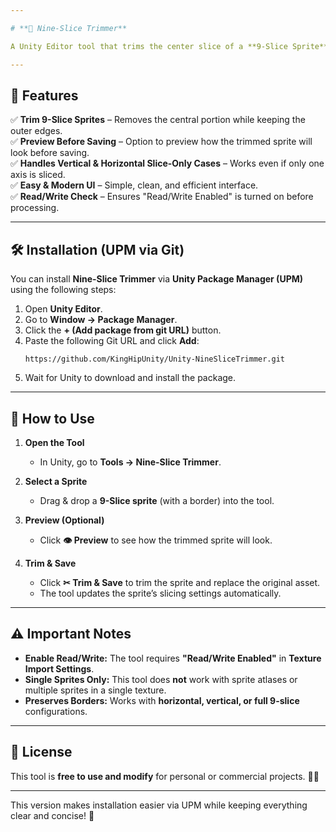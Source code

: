 ```yaml
---

# **📜 Nine-Slice Trimmer**  

A Unity Editor tool that trims the center slice of a **9-Slice Sprite** while preserving the outer edges. This reduces texture size while keeping the sprite's slicing functionality.  

---
```


## **📌 Features**  
✅ **Trim 9-Slice Sprites** – Removes the central portion while keeping the outer edges.  
✅ **Preview Before Saving** – Option to preview how the trimmed sprite will look before saving.  
✅ **Handles Vertical & Horizontal Slice-Only Cases** – Works even if only one axis is sliced.  
✅ **Easy & Modern UI** – Simple, clean, and efficient interface.  
✅ **Read/Write Check** – Ensures "Read/Write Enabled" is turned on before processing.  

---

## **🛠 Installation (UPM via Git)**  
You can install **Nine-Slice Trimmer** via **Unity Package Manager (UPM)** using the following steps:  

1. Open **Unity Editor**.  
2. Go to **Window → Package Manager**.  
3. Click the **+ (Add package from git URL)** button.  
4. Paste the following Git URL and click **Add**:  
   ```
   https://github.com/KingHipUnity/Unity-NineSliceTrimmer.git
   ```
5. Wait for Unity to download and install the package.  

---

## **🚀 How to Use**  
1. **Open the Tool**  
   - In Unity, go to **Tools → Nine-Slice Trimmer**.  

2. **Select a Sprite**  
   - Drag & drop a **9-Slice sprite** (with a border) into the tool.  

3. **Preview (Optional)**  
   - Click **👁 Preview** to see how the trimmed sprite will look.  

4. **Trim & Save**  
   - Click **✂ Trim & Save** to trim the sprite and replace the original asset.  
   - The tool updates the sprite’s slicing settings automatically.  

---

## **⚠️ Important Notes**  
- **Enable Read/Write:** The tool requires **"Read/Write Enabled"** in **Texture Import Settings**.  
- **Single Sprites Only:** This tool does **not** work with sprite atlases or multiple sprites in a single texture.  
- **Preserves Borders:** Works with **horizontal, vertical, or full 9-slice** configurations.  

---

## **📝 License**  
This tool is **free to use and modify** for personal or commercial projects. 🎨✨  

---

This version makes installation easier via UPM while keeping everything clear and concise! 🚀
